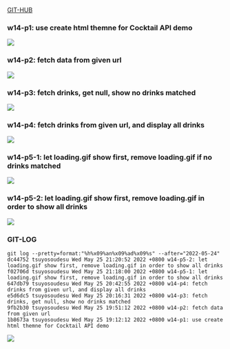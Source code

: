 [GIT-HUB](https://github.com/tsuyosoudesu/JavaScripts.git)

### w14-p1: use create html themne for Cocktail API demo

![](https://i.imgur.com/0nPJos5.jpg)

### w14-p2: fetch data from given url

![](https://i.imgur.com/OaFCC4k.png)

### w14-p3: fetch drinks, get null, show no drinks matched

![](https://i.imgur.com/IOJPg9a.png)

### w14-p4: fetch drinks from given url, and display all drinks

![](https://i.imgur.com/7MSDgGt.jpg)

### w14-p5-1: let loading.gif show first, remove loading.gif if no drinks matched

![](https://i.imgur.com/NDWbJ4Y.png)

### w14-p5-2: let loading.gif show first, remove loading.gif in order to show all drinks

![](https://i.imgur.com/LZyVWyM.jpg)

### GIT-LOG

```
git log --pretty=format:"%h%x09%an%x09%ad%x09%s" --after="2022-05-24"
dc44752 tsuyosoudesu Wed May 25 21:20:52 2022 +0800 w14-p5-2: let loading.gif show first, remove loading.gif in order to show all drinks
f02706d tsuyosoudesu Wed May 25 21:18:00 2022 +0800 w14-p5-1: let loading.gif show first, remove loading.gif in order to show all drinks
647db79 tsuyosoudesu Wed May 25 20:42:55 2022 +0800 w14-p4: fetch drinks from given url, and display all drinks
e5d6dc5 tsuyosoudesu Wed May 25 20:16:31 2022 +0800 w14-p3: fetch drinks, get null, show no drinks matched
9fb2b30 tsuyosoudesu Wed May 25 19:51:12 2022 +0800 w14-p2: fetch data from given url
1b8673a tsuyosoudesu Wed May 25 19:12:12 2022 +0800 w14-p1: use create html themne for Cocktail API demo
```

![](https://i.imgur.com/QCNI4QU.jpg)
